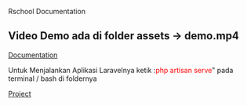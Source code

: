 Rschool Documentation

<h2>Video Demo ada di folder assets -> demo.mp4</h2>

<a href="https://fadillahrizki.github.io/documentation.rschool">Documentation</a>


<p>Untuk Menjalankan Aplikasi Laravelnya ketik :<span style="color:red">php artisan serve</span>" pada terminal / bash di foldernya</p>


<a href="https://github.com/fadillahrizki/rschool">Project</a>
